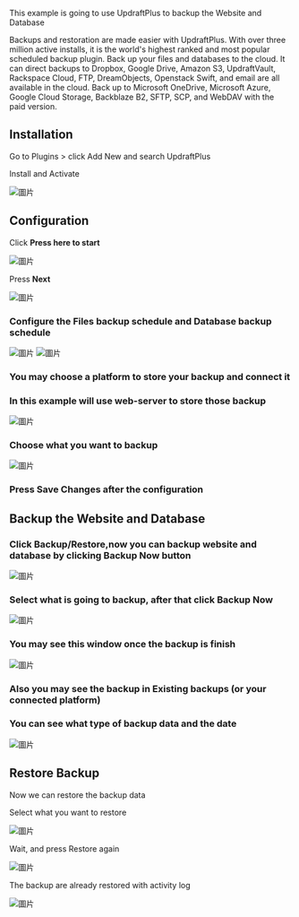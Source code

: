 This example is going to use UpdraftPlus to backup the Website and Database

Backups and restoration are made easier with UpdraftPlus. With over three million active installs, it is the world's highest ranked and most popular scheduled backup plugin. Back up your files and databases to the cloud. It can direct backups to Dropbox, Google Drive, Amazon S3, UpdraftVault, Rackspace Cloud, FTP, DreamObjects, Openstack Swift, and email are all available in the cloud. Back up to Microsoft OneDrive, Microsoft Azure, Google Cloud Storage, Backblaze B2, SFTP, SCP, and WebDAV with the paid version.

## Installation

Go to Plugins > click Add New and search UpdraftPlus

Install and Activate 

![圖片](https://user-images.githubusercontent.com/74434769/141376501-758cd27b-acab-4ef3-a3e5-21ec9d7279bc.png)

## Configuration

Click **Press here to start**

![圖片](https://user-images.githubusercontent.com/74434769/141376583-3030b119-6442-4efa-9df1-670c6d84ffef.png)

Press **Next**

![圖片](https://user-images.githubusercontent.com/74434769/141376733-6b7c0131-2c73-41fe-bd1e-8562e1448500.png)

### Configure the Files backup schedule and Database backup schedule

![圖片](https://user-images.githubusercontent.com/74434769/141376810-7563036a-4137-4a79-805b-76cdcd17d797.png)
![圖片](https://user-images.githubusercontent.com/74434769/141376914-0bdd8b05-a27d-4d2a-8f36-70ddeddc0e39.png)

### You may choose a platform to store your backup and connect it

### In this example will use web-server to store those backup

![圖片](https://user-images.githubusercontent.com/74434769/141377034-49c5758c-c522-4af5-90e1-c0395252f283.png)

### Choose what you want to backup

![圖片](https://user-images.githubusercontent.com/74434769/141377216-0126bfa0-7210-49d9-bb80-c052a5a6b982.png)

### Press Save Changes after the configuration

## Backup the Website and Database

### Click Backup/Restore,now you can backup website and database by clicking Backup Now button 

![圖片](https://user-images.githubusercontent.com/74434769/141377598-ac01b581-0acb-4774-9954-0dbe0953a6ff.png)

### Select what is going to backup, after that click Backup Now 

![圖片](https://user-images.githubusercontent.com/74434769/141377686-7c984eae-5451-4ce6-b33e-d22c71da5766.png)

### You may see this window once the backup is finish

![圖片](https://user-images.githubusercontent.com/74434769/141377800-29ba5af6-c861-4eec-9964-358ea095e98e.png)

### Also you may see the backup in Existing backups (or your connected platform)

### You can see what type of backup data and the date

![圖片](https://user-images.githubusercontent.com/74434769/141378123-140e01d2-9619-495d-8a65-6a382443edb2.png)

## Restore Backup

Now we can restore the backup data 

Select what you want to restore

![圖片](https://user-images.githubusercontent.com/74434769/141378378-8948510e-f923-4cb4-a29d-2f7fbea9f054.png)

Wait, and press Restore again

![圖片](https://user-images.githubusercontent.com/74434769/141378395-a0dc4d78-a447-42af-90e5-e90283284964.png)

The backup are already restored with activity log

![圖片](https://user-images.githubusercontent.com/74434769/141378659-a8c9a7a8-9f71-42b1-95d5-189436470f35.png)



